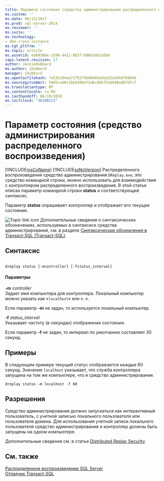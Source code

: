 ```yaml
---
title: Параметр состояния (средство администрирования распределенного воспроизведения) | Документы Майкрософт
ms.custom: ''
ms.date: 06/13/2017
ms.prod: sql-server-2014
ms.reviewer: ''
ms.suite: ''
ms.technology:
- dbe-cross-instance
ms.tgt_pltfrm: ''
ms.topic: article
ms.assetid: ea89386e-1598-4412-8b37-680d14b2a5b6
caps.latest.revision: 17
author: JennieHubbard
ms.author: jhubbard
manager: jhubbard
ms.openlocfilehash: 7a535194ea71f52fdbd9465ede2d2a5d4d7090dd
ms.sourcegitcommit: 5dd5cad0c1bbd308471d6c885f516948ad67dfcf
ms.translationtype: MT
ms.contentlocale: ru-RU
ms.lasthandoff: 06/19/2018
ms.locfileid: "36190112"
---
```

# <a name="status-option-distributed-replay-administration-tool"></a>Параметр состояния (средство администрирования распределенного воспроизведения)
  [!INCLUDE[msCoName](../../includes/msconame-md.md)] [!INCLUDE[ssNoVersion](../../includes/ssnoversion-md.md)] Распределенного воспроизведения средство администрирования `DReplay.exe`, это средство командной строки, можно использовать для взаимодействия с контроллером распределенного воспроизведения. В этой статье описан параметр командной строки **status** и соответствующий синтаксис.  
  
 Параметр **status** опрашивает контроллер и отображает его текущее состояние.  
  
 ![Topic link icon](../../database-engine/media/topic-link.gif "Значок ссылки на раздел") Дополнительные сведения о синтаксических обозначениях, используемых в синтаксисе средства администрирования, см. в разделе [Синтаксические обозначения в Transact-SQL (Transact-SQL)](/sql/t-sql/language-elements/transact-sql-syntax-conventions-transact-sql).  
  
## <a name="syntax"></a>Синтаксис  
  
```  
  
dreplay status [-mcontroller] [-fstatus_interval]  
```  
  
#### <a name="parameters"></a>Параметры  
 **-m** *controller*  
 Задает имя компьютера для контроллера. Локальный компьютер можно указать как «`localhost`» или «`.`».  
  
 Если параметр **-m** не задан, то используется локальный компьютер.  
  
 **-f** *status_interval*  
 Указывает частоту (в секундах) отображения состояния.  
  
 Если параметр **-f** не задан, то интервал по умолчанию составляет 30 секунд.  
  
## <a name="examples"></a>Примеры  
 В следующем примере текущий статус отображается каждые 60 секунд. Значение `localhost` указывает, что служба контроллера запущена на том же компьютере, что и средство администрирования.  
  
```  
dreplay status –m localhost -f 60  
```  
  
## <a name="permissions"></a>Разрешения  
 Средство администрирования должно запускаться как интерактивный пользователь, с учетной записью локального пользователя или пользователя домена. Для использования учетной записи локального пользователя средство администрирования и контроллер должны быть запущены на одном компьютере.  
  
 Дополнительные сведения см. в статье [Distributed Replay Security](distributed-replay-security.md).  
  
## <a name="see-also"></a>См. также  
 [Распределенное воспроизведение SQL Server](sql-server-distributed-replay.md)   
 [Отладчик Transact-SQL](../../relational-databases/scripting/transact-sql-debugger.md)  
  
  
